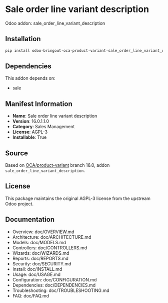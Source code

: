 # Sale order line variant description

Odoo addon: sale_order_line_variant_description

## Installation

```bash
pip install odoo-bringout-oca-product-variant-sale_order_line_variant_description
```

## Dependencies

This addon depends on:
- sale

## Manifest Information

- **Name**: Sale order line variant description
- **Version**: 16.0.1.1.0
- **Category**: Sales Management
- **License**: AGPL-3
- **Installable**: True

## Source

Based on [OCA/product-variant](https://github.com/OCA/product-variant) branch 16.0, addon `sale_order_line_variant_description`.

## License

This package maintains the original AGPL-3 license from the upstream Odoo project.

## Documentation

- Overview: doc/OVERVIEW.md
- Architecture: doc/ARCHITECTURE.md
- Models: doc/MODELS.md
- Controllers: doc/CONTROLLERS.md
- Wizards: doc/WIZARDS.md
- Reports: doc/REPORTS.md
- Security: doc/SECURITY.md
- Install: doc/INSTALL.md
- Usage: doc/USAGE.md
- Configuration: doc/CONFIGURATION.md
- Dependencies: doc/DEPENDENCIES.md
- Troubleshooting: doc/TROUBLESHOOTING.md
- FAQ: doc/FAQ.md
